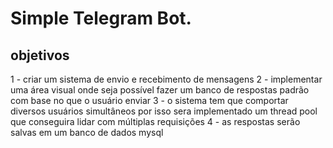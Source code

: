 <h1> Simple Telegram Bot. </h1>

<h2> objetivos </h2>

1 - criar um sistema de envio e recebimento de mensagens
2 - implementar uma área visual onde seja possível fazer um banco de respostas padrão com base no que o usuário enviar
3 - o sistema tem que comportar diversos usuários simultâneos por isso sera implementado um thread pool que conseguira lidar com múltiplas requisições
4 - as respostas serão salvas em um banco de dados mysql

<h2> 
